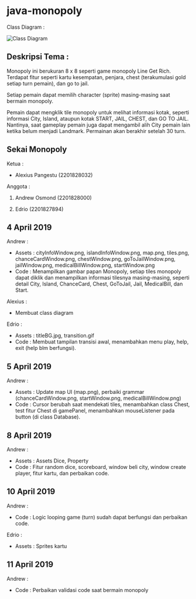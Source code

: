 # java-monopoly

Class Diagram :

![Class Diagram](https://github.com/andrewosmondcode/java-monopoly/blob/master/MonopolyClassDiagram.JPG)

## Deskripsi Tema :

Monopoly ini berukuran 8 x 8 seperti game monopoly Line Get Rich. Terdapat fitur seperti kartu kesempatan, penjara, chest (terakumulasi gold setiap turn pemain), dan go to jail.

Setiap pemain dapat memilih character (sprite) masing-masing saat bermain monopoly.

Pemain dapat mengklik tile monopoly untuk melihat informasi kotak, seperti informasi City, Island, ataupun kotak START, JAIL, CHEST, dan GO TO JAIL. Nantinya, saat gameplay pemain juga dapat mengambil alih City pemain lain ketika belum menjadi Landmark. Permainan akan berakhir setelah 30 turn.

## Sekai Monopoly

Ketua :

- Alexius Pangestu (2201828032)

Anggota :

1. Andrew Osmond (2201828000)

2. Edrio (2201827894)


## 4 April 2019
Andrew :
- Assets : cityInfoWindow.png, islandInfoWindow.png, map.png, tiles.png, chanceCardWindow.png, chestWindow.png, goToJailWindow.png, jailWindow.png, medicalBillWindow.png, startWindow.png
- Code : Menampilkan gambar papan Monopoly, setiap tiles monopoly dapat diklik dan menampilkan informasi tilesnya masing-masing, seperti detail City, Island, ChanceCard, Chest, GoToJail, Jail, MedicalBill, dan Start.

Alexius :
- Membuat class diagram

Edrio :
- Assets : titleBG.jpg, transition.gif
- Code : Membuat tampilan transisi awal, menambahkan menu play, help, exit (help blm berfungsi).

## 5 April 2019
Andrew :
- Assets : Update map UI (map.png), perbaiki grammar (chanceCardWindow.png, startWindow.png, medicalBillWindow.png)
- Code : Cursor berubah saat mendekati tiles, menambahkan class Chest, test fitur Chest di gamePanel, menambahkan mouseListener pada button (di class Database).

## 8 April 2019
Andrew :
- Assets : Assets Dice, Property
- Code : Fitur random dice, scoreboard, window beli city, window create player, fitur kartu, dan perbaikan code.

## 10 April 2019
Andrew :
- Code : Logic looping game (turn) sudah dapat berfungsi dan perbaikan code.

Edrio :
- Assets : Sprites kartu

## 11 April 2019
Andrew : 
- Code : Perbaikan validasi code saat bermain monopoly
